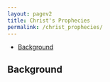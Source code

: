 ```yaml
---
layout: pagev2
title: Christ's Prophecies
permalink: /christ_prophecies/
---
```

- [Background](#background)

## Background
